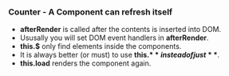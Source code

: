 ### Counter - A Component can refresh itself ###

* **afterRender** is called after the contents is inserted into DOM.
* Ususally you will set DOM event handlers in **afterRender**.
* **this.$** only find elements inside the components.
* It is always better (or must) to use **this.$** instead of just **$**.
* **this.load** renders the component again.

